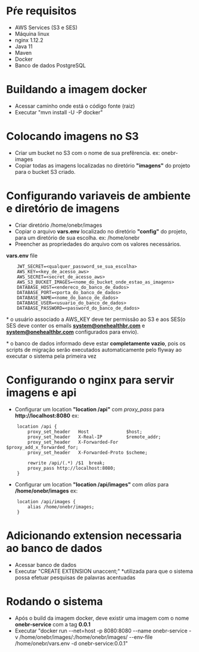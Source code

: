 # Pŕe requisitos #
- AWS Services (S3 e SES)
- Máquina linux
- nginx 1.12.2
- Java 11
- Maven
- Docker
- Banco de dados PostgreSQL

# Buildando a imagem docker #
- Acessar caminho onde está o código fonte (raiz)
- Executar "mvn install -U -P docker"

# Colocando imagens no S3 #
- Criar um bucket no S3 com o nome de sua prefêrencia. ex: onebr-images
- Copiar todas as imagens localizadas no diretório **"imagens"** do projeto para o bucket S3 criado.

# Configurando variaveis de ambiente e diretório de imagens #
- Criar diretório /home/onebr/images
- Copiar o arquivo **vars.env** localizado no diretório **"config"** do projeto, para um diretório de sua escolha. ex: /home/onebr
- Preencher as propriedades do arquivo com os valores necessários.

**vars.env** file
```
	JWT_SECRET=<qualquer_password_se_sua_escolha>
	AWS_KEY=<key_de_acesso_aws>
	AWS_SECRET=<secret_de_acesso_aws>
	AWS_S3_BUCKET_IMAGES=<nome_do_bucket_onde_estao_as_imagens>
	DATABASE_HOST=<endereco_do_banco_de_dados>
	DATABASE_PORT=<porta_do_banco_de_dados>
	DATABASE_NAME=<nome_do_banco_de_dados>
	DATABASE_USER=<usuario_do_banco_de_dados>
	DATABASE_PASSWORD=<password_do_banco_de_dados>
```
\* o usuário associado a AWS_KEY deve ter permissão ao S3 e aos SES(o SES deve conter os emails **system@onehealthbr.com** e **system@onehealthbr.com** configurados para envio).

\* o banco de dados informado deve estar **completamente vazio**, pois os scripts de migração serão executados automaticamente pelo flyway ao executar o sistema pela primeira vez

# Configurando o nginx para servir imagens e api #
- Configurar um location **"location /api"** com *proxy_pass* para **http://localhost:8080**
ex:
```
	location /api {
      	proxy_set_header   Host              $host;
        proxy_set_header   X-Real-IP         $remote_addr;
        proxy_set_header   X-Forwarded-For   $proxy_add_x_forwarded_for;
        proxy_set_header   X-Forwarded-Proto $scheme;
	    
	    rewrite /api/(.*) /$1  break;
        proxy_pass http://localhost:8080;
	}

```
- Configurar um location **"location /api/images"** com *alias* para **/home/onebr/images**
ex:
```
	location /api/images {
	    alias /home/onebr/images;
	}

```
# Adicionando extension necessaria ao banco de dados #
- Acessar banco de dados
- Executar "CREATE EXTENSION unaccent;" \*utilizada para que o sistema possa efetuar pesquisas de palavras acentuadas

# Rodando o sistema #
- Após o build da imagem docker, deve existir uma imagem com o nome **onebr-service** com a tag **0.0.1**
- Executar "docker run --net=host -p 8080:8080 --name onebr-service -v /home/onebr/images/:/home/onebr/images/ --env-file /home/onebr/vars.env -d onebr-service:0.0.1"